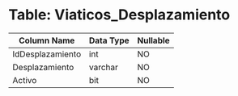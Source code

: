 # Table: Viaticos_Desplazamiento

| Column Name | Data Type | Nullable |
|-------------|-----------|----------|
| IdDesplazamiento | int | NO |
| Desplazamiento | varchar | NO |
| Activo | bit | NO |
